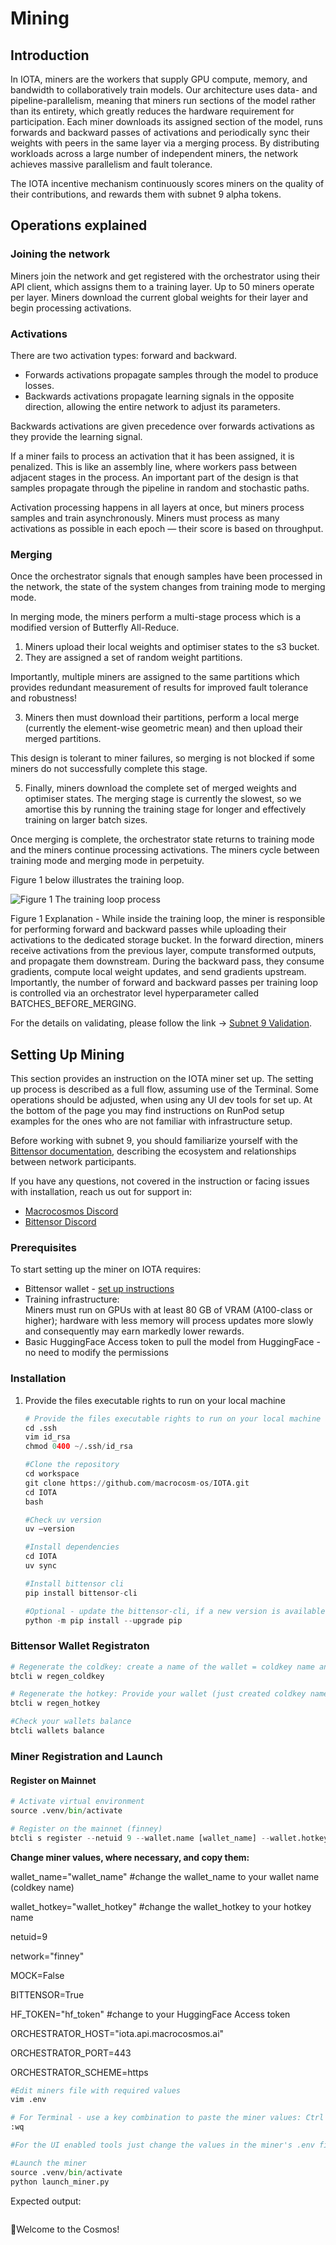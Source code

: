 # Mining

## Introduction

In IOTA, miners are the workers that supply GPU compute, memory, and bandwidth to collaboratively train models. Our architecture uses data- and pipeline-parallelism, meaning that miners run sections of the model rather than its entirety, which greatly reduces the hardware requirement for participation. Each miner downloads its assigned section of the model, runs forwards and backward passes of activations and periodically sync their weights with peers in the same layer via a merging process. By distributing workloads across a large number of independent miners, the network achieves massive parallelism and fault tolerance.

The IOTA incentive mechanism continuously scores miners on the quality of their contributions, and rewards them with subnet 9 alpha tokens.

## Operations explained

### Joining the network

Miners join the network and get registered with the orchestrator using their API client, which assigns them to a training layer. Up to 50 miners operate per layer. Miners download the current global weights for their layer and begin processing activations.

### Activations

There are two activation types: forward and backward.

* Forwards activations propagate samples through the model to produce losses.
* Backwards activations propagate learning signals in the opposite direction, allowing the entire network to adjust its parameters.

Backwards activations are given precedence over forwards activations as they provide the learning signal.

If a miner fails to process an activation that it has been assigned, it is penalized. This is like an assembly line, where workers pass between adjacent stages in the process. An important part of the design is that samples propagate through the pipeline in random and stochastic paths.

Activation processing happens in all layers at once, but miners process samples and train asynchronously. Miners must process as many activations as possible in each epoch — their score is based on throughput.

### Merging

Once the orchestrator signals that enough samples have been processed in the network, the state of the system changes from training mode to merging mode.&#x20;

In merging mode, the miners perform a multi-stage process which is a modified version of Butterfly All-Reduce.&#x20;

1. Miners upload their local weights and optimiser states to the s3 bucket.&#x20;
2. They are assigned a set of random weight partitions.&#x20;

Importantly, multiple miners are assigned to the same partitions which provides redundant measurement of results for improved fault tolerance and robustness!&#x20;

3. Miners then must download their partitions, perform a local merge (currently the element-wise geometric mean) and then upload their merged partitions.&#x20;

This design is tolerant to miner failures, so merging is not blocked if some miners do not successfully complete this stage.&#x20;

5. Finally, miners download the complete set of merged weights and optimiser states. The merging stage is currently the slowest, so we amortise this by running the training stage for longer and effectively training on larger batch sizes.

Once merging is complete, the orchestrator state returns to training mode and the miners continue processing activations. The miners cycle between training mode and merging mode in perpetuity.

Figure 1 below illustrates the training loop.

<img src="../../.gitbook/assets/file.excalidraw (2).svg" alt="Figure 1 The training loop process" class="gitbook-drawing">

Figure 1 Explanation - While inside the training loop, the miner is responsible for performing forward and backward passes while uploading their activations to the dedicated storage bucket. In the forward direction, miners receive activations from the previous layer, compute transformed outputs, and propagate them downstream. During the backward pass, they consume gradients, compute local weight updates, and send gradients upstream. Importantly, the number of forward and backward passes per training loop is controlled via an orchestrator level hyperparameter called BATCHES\_BEFORE\_MERGING.

For the details on validating, please follow the link -> [Subnet 9 Validation](https://docs.macrocosmos.ai/subnets/subnet-9-pre-training/subnet-9-validating).

## Setting Up Mining

This section provides an instruction on the IOTA miner set up. The setting up process is described as a full flow, assuming use of the Terminal. Some operations should be adjusted, when using any UI dev tools for set up. At the bottom of the page you may find instructions on RunPod setup examples for the ones who are not familiar with infrastructure setup.

Before working with subnet 9, you should familiarize yourself with the [Bittensor documentation](https://docs.bittensor.com/), describing the ecosystem and relationships between network participants.

If you have any questions, not covered in the instruction or facing issues with installation, reach us out for support in:

* ​[Macrocosmos Discord](https://discord.com/channels/1238450997848707082)
* [Bittensor Discord](https://discord.com/channels/799672011265015819/1162768567821930597)

### Prerequisites

To start setting up the miner on IOTA requires:

* Bittensor wallet - [set up instructions](https://docs.bittensor.com/working-with-keys)
* Training infrastructure:\
  Miners must run on GPUs with at least 80 GB of VRAM (A100-class or higher); hardware with less memory will process updates more slowly and consequently may earn markedly lower rewards.
* Basic HuggingFace Access token to pull the model from HuggingFace - no need to modify the permissions

### Installation

1.  Provide the files executable rights to run on your local machine

    ```python
    # Provide the files executable rights to run on your local machine
    cd .ssh
    vim id_rsa
    chmod 0400 ~/.ssh/id_rsa

    #Clone the repository
    cd workspace
    git clone https://github.com/macrocosm-os/IOTA.git
    cd IOTA
    bash

    #Check uv version
    uv –version

    #Install dependencies
    cd IOTA
    uv sync

    #Install bittensor cli
    pip install bittensor-cli

    #Optional - update the bittensor-cli, if a new version is available
    python -m pip install --upgrade pip
    ```

### Bittensor Wallet Registraton

```python
# Regenerate the coldkey: create a name of the wallet = coldkey name and provide your Bittensor Wallet mnemonic key.
btcli w regen_coldkey

# Regenerate the hotkey: Provide your wallet (just created coldkey name) and create a name of the hotkey (do not insert your actual key symbolic combination).
btcli w regen_hotkey

#Check your wallets balance
btcli wallets balance
```

### Miner Registration and Launch

#### Register on Mainnet

```python
# Activate virtual environment
source .venv/bin/activate

# Register on the mainnet (finney)
btcli s register --netuid 9 --wallet.name [wallet_name] --wallet.hotkey [wallet.hotkey]
```

**Change miner values, where necessary, and copy them:**

wallet\_name="wallet\_name" #change the wallet\_name to your wallet name (coldkey name)

wallet\_hotkey="wallet\_hotkey" #change the wallet\_hotkey to your hotkey name

netuid=9

network="finney"

MOCK=False

BITTENSOR=True

HF\_TOKEN="hf\_token" #change to your HuggingFace Access token

ORCHESTRATOR\_HOST="iota.api.macrocosmos.ai"

ORCHESTRATOR\_PORT=443

ORCHESTRATOR\_SCHEME=https

```python
#Edit miners file with required values
vim .env

# For Terminal - use a key combination to paste the miner values: Ctrl + Shift + V (Cmd + V)
:wq

#For the UI enabled tools just change the values in the miner's .env file

#Launch the miner
source .venv/bin/activate
python launch_miner.py
```

Expected output:

<figure><img src="../../.gitbook/assets/Screenshot 2025-06-01 at 20.22.01.png" alt=""><figcaption></figcaption></figure>

🎉Welcome to the Cosmos!
